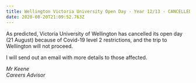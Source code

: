 ```yaml
---
title: Wellington Victoria University Open Day - Year 12/13 - CANCELLED
date: 2020-08-20T21:09:52.763Z
---
```

As predicted, Victoria University of Wellington has cancelled its open day (21 August) because of Covid-19 level 2 restrictions, and the trip to Wellington will not proceed. 

I will send out an email with more details to those affected. 	 

_Mr Keene  
Careers Advisor_